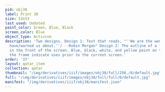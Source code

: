 ```yaml
---
pid: obj38
label: Print 38
size: 53x53
last_used: Undated
paint_color: Green, Blue, Black
screen_color: Blue
object_type: Activism
description: 'Two designs. Design 1: Text that reads, "''We are the women that men
  have/warned us about.''/ --Robin Morgan" Design 2: The outline of a fist. Tape lines
  in the front of the screen. Blue, black, white, and yellow paint on the back of
  the frame indicate uses prior to the current screen.'
order: '37'
layout: qatar_item
collection: qatar
thumbnail: "/img/derivatives/iiif/images/obj38/full/250,/0/default.jpg"
full: "/img/derivatives/iiif/images/obj38/full/full/0/default.jpg"
manifest: "/img/derivatives/iiif/obj38/manifest.json"
---
```

